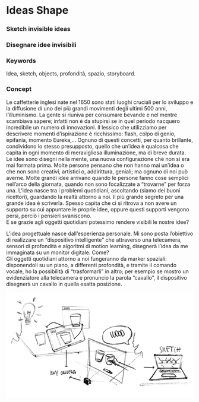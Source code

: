 # Ideas Shape

### Sketch invisible ideas
### Disegnare idee invisibili

### Keywords
Idea, sketch, objects, profondità, spazio, storyboard.

### Concept 

Le caffetterie inglesi nate nel 1650 sono stati luoghi cruciali per lo sviluppo e la diffusione 
di uno dei più grandi movimenti degli ultimi 500 anni, l’illuminismo. La gente si riuniva 
per consumare bevande e nel mentre scambiava sapere; infatti non è da stupirsi se in quel 
periodo nacquero incredibile un numero di innovazioni.
Il lessico che utilizziamo per descrivere momenti d’ispirazione è ricchissimo: flash, 
colpo di genio, epifania, momento Eureka,… Ognuno di questi concetti, per quanto brillante, 
condividono lo stesso presupposto, quello che un’idea è qualcosa che capita in ogni 
momento di meravigliosa illuminazione, ma di breve durata. 
Le idee sono disegni nella mente, una nuova configurazione che non si era mai formata prima.
Molte persone pensano che non hanno mai un’idea o che non sono creativi, artistici o, 
addirittura, geniali; ma ognuno di noi può averne. Molte grandi idee arrivano quando 
le persone fanno cose semplici nell’arco della giornata, quando non sono focalizzate 
a “trovarne” per forza una. L’idea nasce tra i problemi quotidiani, ascoltando (siamo 
dei buoni ricettori), guardando la realtà attorno a noi. Il più grande segreto per una grande 
idea è scriverla.
Spesso capita che ci si ritrova a non avere un supporto su cui appuntare le proprie idee, 
oppure questi supporti vengono persi, perciò i pensieri svaniscono. <br>
E se grazie agli oggetti quotidiani potessimo rendere visibili le nostre idee?


L’idea progettuale nasce dall’esperienza personale. Mi sono posta l’obiettivo di realizzare 
un “dispositivo intelligente” che attraverso una telecamera, sensori di profondità e algoritmi 
di motion learning, disegnerà l’idea da me immaginata su un monitor digitale. Come? <br>
Gli oggetti quotidiani attorno a noi fungeranno da marker spaziali: disponendoli su un piano, 
a differenti profondità, e tramite il comando vocale, ho la possibilità di “trasformarli” in altro; 
per esempio se mostro un evidenziatore alla telecamera e pronuncio la parola “cavallo”, 
il dispositivo disegnerà un cavallo in quella esatta posizione.

![the source](https://github.com/Francesca1996/archive/blob/master/Francesca1996/INVISIBLE/2_avanzamento/sketch.jpg)
